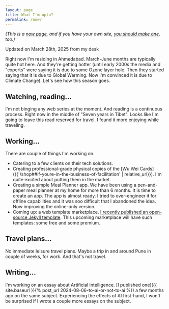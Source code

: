 ```yaml
---
layout: page
title: What I'm upto?
permalink: /now/
---
```

*(This is a [now page](https://nownownow.com/about), and if you have your own site, [you should make one](https://nownownow.com/about), too.)*

Updated on March 28th, 2025 from my desk

Right now I'm residing in Ahmedabad. March-June months are typically quite hot here. And they're getting hotter (until early 2000s the media and "experts" were saying it is due to some Ozone layer hole. Then they started saying that it is due to Global Warming. Now I'm convinced it is due to Climate Change). Let's see how this season goes.

## Watching, reading...
I'm not binging any web series at the moment. And reading is a continuous process. Right now in the middle of "Seven years in Tibet". Looks like I'm going to leave this read reserved for travel. I found it more enjoying while traveling.

## Working...
There are couple of things I'm working on:
- Catering to a few clients on their tech solutions.
- Creating professional-grade physical copies of the [Wu Wei Cards]({{'/shop##if-youre-in-the-business-of-facilitation' | relative_url}}). I'm quite excited about putting them in the market.
- Creating a simple Meal Planner app. We have been using a pen-and-paper meal planner at my home for more than 6 months. It is time to create an app. The app is almost ready. I tried to over-engineer it for offline capabilities and it was soo difficult that I abandoned the idea. Now improving the online-only version.
- Coming up: a web template marketplace. [I recently published an open-source Jekyll template](https://github.com/bhagyeshsp/jekyll-objectivist-theme). This upcoming marketplace will have such templates: some free and some premium.

## Travel plans...
No immediate leisure travel plans. Maybe a trip in and around Pune in couple of weeks, for work. And that's not travel.

## Writing...
I'm working on an essay about Artificial Intelligence. [I published one]({{ site.baseurl }}{% post_url 2024-08-06-to-ai-or-not-to-ai %}) a few months ago on the same subject. Experiencing the effects of AI first-hand, I won't be surprised if I wrote a couple more essays on the subject.

